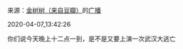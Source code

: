 来源：[金树树（来自豆瓣）](https://www.douban.com/people/147024697/)的[广播](https://www.douban.com/people/147024697/status/2899800324/)


2020-04-07_13:42:26


你们说今天晚上十二点一到，是不是又要上演一次武汉大逃亡
